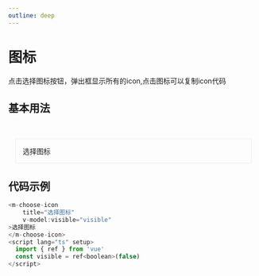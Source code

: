 ```yaml
---
outline: deep
---
```


# 图标
点击选择图标按钮，弹出框显示所有的icon,点击图标可以复制icon代码
## 基本用法
<br>
<div style="padding: 1em;margin: 1em;border: 1px solid #eee">
  <m-choose-icon
    title="选择图标"
    v-model:visible="visible"
  >选择图标
  </m-choose-icon>
</div>


## 代码示例
<script lang="ts" setup>
  import { ref } from 'vue'
  const visible = ref<boolean>(false)
</script>

```js
<m-choose-icon
    title="选择图标"
    v-model:visible="visible"
>选择图标
</m-choose-icon>
<script lang="ts" setup>
  import { ref } from 'vue'
  const visible = ref<boolean>(false)
</script>
```